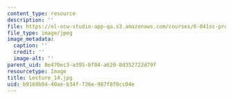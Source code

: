 ```yaml
---
content_type: resource
description: ''
file: https://ol-ocw-studio-app-qa.s3.amazonaws.com/courses/6-041sc-probabilistic-systems-analysis-and-applied-probability-fall-2013/b9168b0440aeb34f736e987f8f0cc04e_Lecture_14.jpg
file_type: image/jpeg
image_metadata:
  caption: ''
  credit: ''
  image-alt: ''
parent_uid: 8e470ec3-a395-bf84-a620-8d352722d79f
resourcetype: Image
title: Lecture_14.jpg
uid: b9168b04-40ae-b34f-736e-987f8f0cc04e
---
```

